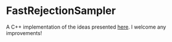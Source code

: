 # FastRejectionSampler

A C++ implementation of the ideas presented [here](https://www.aarondefazio.com/tangentially/?p=58).
I welcome any improvements!